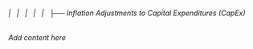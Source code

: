 ###### |   |   |   |   |   ├── Inflation Adjustments to Capital Expenditures (CapEx)

*Add content here*